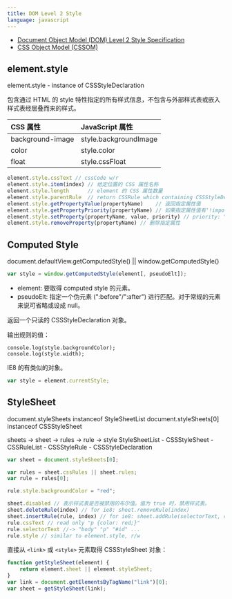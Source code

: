```yaml
---
title: DOM Level 2 Style
language: javascript
---
```


* [Document Object Model (DOM) Level 2 Style Specification](https://www.w3.org/TR/DOM-Level-2-Style/)
* [CSS Object Model (CSSOM)](https://www.w3.org/TR/cssom-1/)

## element.style

element.style - instance of CSSStyleDeclaration

包含通过 HTML 的 style 特性指定的所有样式信息，不包含与外部样式表或嵌入样式表经层叠而来的样式。

| CSS 属性          |   JavaScript 属性      |
| :--------------  | :----------------     |
| background-image | style.backgroundImage |
| color            | style.color           |
| float            | style.cssFloat        |

```javascript
element.style.cssText // cssCode w/r
element.style.item(index) // 给定位置的 CSS 属性名称
element.style.length      // element 的 CSS 属性数量
element.style.parentRule  // return CSSRule which containing CSSStyleDeclaration
element.style.getPropertyValue(propertyName)    // 返回指定属性值
element.style.getPropertyPriority(propertyName) // 如果指定属性值有'!important', 则返回 "important"，否则返回 ""
element.style.setProperty(propertyName, value, priority) // priority: "important" || ""
element.style.removeProperty(propertyName) // 删除指定属性
```

## Computed Style

document.defaultView.getComputedStyle() || window.getComputedStyle()

```javascript
var style = window.getComputedStyle(element[, pseudoElt]);
```

- element: 要取得 computed style 的元素。
- pseudoElt: 指定一个伪元素 (":before"/":after") 进行匹配。对于常规的元素来说可省略或设成 null。

返回一个只读的 CSSStyleDeclaration 对象。

输出规则的值：

```
console.log(style.backgroundColor);
console.log(style.width);
```

IE8 的有类似的对象。

```javascript
var style = element.currentStyle;
```

## StyleSheet

document.styleSheets instanceof StyleSheetList
document.styleSheets[0] instanceof CSSStyleSheet

sheets -> sheet -> rules -> rule -> style
StyleSheetList - CSSStyleSheet - CSSRuleList - CSSStyleRule - CSSStyleDeclaration

```javascript
var sheet = document.styleSheets[0];

var rules = sheet.cssRules || sheet.rules;
var rule = rules[0];

rule.style.backgroundColor = "red";

sheet.disabled // 表示样式表是否被禁用的布尔值。值为 true 时，禁用样式表。
sheet.deleteRule(index) // for ie8: sheet.removeRule(index)
sheet.insertRule(rule, index) // for ie8: sheet.addRule(selectorText, cssText, index)
rule.cssText // read only "p {color: red;}"
rule.selectorText //-> "body" "p" "#id" ...
rule.style // similar to element.style, r/w
```

直接从 `<link>` 或 `<style>` 元素取得 CSSStyleSheet 对象：

```javascript
function getStyleSheet(element) {
    return element.sheet || element.styleSheet;
}
var link = document.getElementsByTagName("link")[0];
var sheet = getStyleSheet(link);
```
